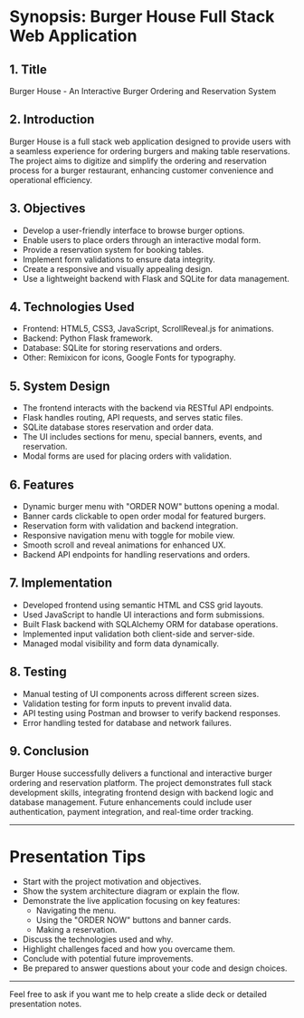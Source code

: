 # Synopsis: Burger House Full Stack Web Application

## 1. Title
Burger House - An Interactive Burger Ordering and Reservation System

## 2. Introduction
Burger House is a full stack web application designed to provide users with a seamless experience for ordering burgers and making table reservations. The project aims to digitize and simplify the ordering and reservation process for a burger restaurant, enhancing customer convenience and operational efficiency.

## 3. Objectives
- Develop a user-friendly interface to browse burger options.
- Enable users to place orders through an interactive modal form.
- Provide a reservation system for booking tables.
- Implement form validations to ensure data integrity.
- Create a responsive and visually appealing design.
- Use a lightweight backend with Flask and SQLite for data management.

## 4. Technologies Used
- Frontend: HTML5, CSS3, JavaScript, ScrollReveal.js for animations.
- Backend: Python Flask framework.
- Database: SQLite for storing reservations and orders.
- Other: Remixicon for icons, Google Fonts for typography.

## 5. System Design
- The frontend interacts with the backend via RESTful API endpoints.
- Flask handles routing, API requests, and serves static files.
- SQLite database stores reservation and order data.
- The UI includes sections for menu, special banners, events, and reservation.
- Modal forms are used for placing orders with validation.

## 6. Features
- Dynamic burger menu with "ORDER NOW" buttons opening a modal.
- Banner cards clickable to open order modal for featured burgers.
- Reservation form with validation and backend integration.
- Responsive navigation menu with toggle for mobile view.
- Smooth scroll and reveal animations for enhanced UX.
- Backend API endpoints for handling reservations and orders.

## 7. Implementation
- Developed frontend using semantic HTML and CSS grid layouts.
- Used JavaScript to handle UI interactions and form submissions.
- Built Flask backend with SQLAlchemy ORM for database operations.
- Implemented input validation both client-side and server-side.
- Managed modal visibility and form data dynamically.

## 8. Testing
- Manual testing of UI components across different screen sizes.
- Validation testing for form inputs to prevent invalid data.
- API testing using Postman and browser to verify backend responses.
- Error handling tested for database and network failures.

## 9. Conclusion
Burger House successfully delivers a functional and interactive burger ordering and reservation platform. The project demonstrates full stack development skills, integrating frontend design with backend logic and database management. Future enhancements could include user authentication, payment integration, and real-time order tracking.

---

# Presentation Tips

- Start with the project motivation and objectives.
- Show the system architecture diagram or explain the flow.
- Demonstrate the live application focusing on key features:
  - Navigating the menu.
  - Using the "ORDER NOW" buttons and banner cards.
  - Making a reservation.
- Discuss the technologies used and why.
- Highlight challenges faced and how you overcame them.
- Conclude with potential future improvements.
- Be prepared to answer questions about your code and design choices.

---

Feel free to ask if you want me to help create a slide deck or detailed presentation notes.
